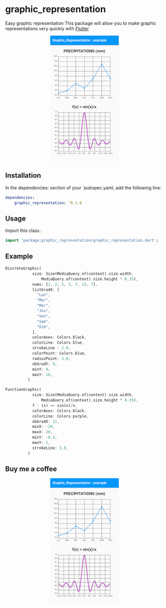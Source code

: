 # graphic_representation

Easy graphic representation
This package will allow you to make graphic representations very quickly with [Flutter](https://flutter.dev)

<p align="center">
  <img width="218" height="400" src="https://github.com/catpat44/graphic_representation/blob/main/screenshots/screenshot2.png?raw=true">
</p>

## Installation
In the dependencies: section of your `pubspec.yaml, add the following line:

```yaml
dependencies:
    graphic_representation: ^0.1.0
```

## Usage
Import this class :
```dart
import 'package:graphic_representation/graphic_representation.dart';
```

## Example
```dart
DiscreteGraphic(
            size: Size(MediaQuery.of(context).size.width,
                MediaQuery.of(context).size.height * 0.35),
            nums: [1, 2, 5, 3, 7, 13, 7],
            listGradX: [
              "Lun",
              "Mar",
              "Mer",
              "Jeu",
              "Ven",
              "Sam",
              "Dim",
            ],
            colorAxes: Colors.black,
            colorLine: Colors.blue,
            strokeLine : 2.0,
            colorPoint: Colors.blue,
            radiusPoint: 3.0,
            nbGradY: 9,
            minY: 0,
            maxY: 16,
          )
```
```dart
FunctionGraphic(
            size: Size(MediaQuery.of(context).size.width,
                MediaQuery.of(context).size.height * 0.35),
            f : (x) => sin(x)/x,
            colorAxes: Colors.black,
            colorLine: Colors.purple,
            nbGradX: 11,
            minX: -20,
            maxX: 20,
            minY: -0.3,
            maxY: 1,
            strokeLine: 3.0,
          )
```

## Buy me a coffee
<p align="center">
  <img width="218" height="400" src="https://github.com/catpat44/graphic_representation/blob/main/screenshots/screenshot2.png?raw=true">
</p>


